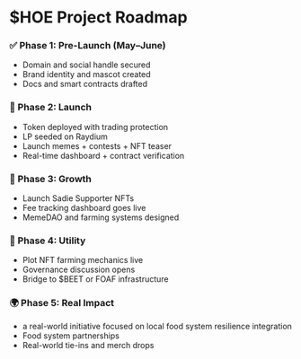 # $HOE Project Roadmap

### ✅ Phase 1: Pre-Launch (May–June)
- Domain and social handle secured
- Brand identity and mascot created
- Docs and smart contracts drafted

### 🚀 Phase 2: Launch
- Token deployed with trading protection
- LP seeded on Raydium
- Launch memes + contests + NFT teaser
- Real-time dashboard + contract verification

### 🌱 Phase 3: Growth
- Launch Sadie Supporter NFTs
- Fee tracking dashboard goes live
- MemeDAO and farming systems designed

### 🌾 Phase 4: Utility
- Plot NFT farming mechanics live
- Governance discussion opens
- Bridge to $BEET or FOAF infrastructure

### 🌍 Phase 5: Real Impact
- a real-world initiative focused on local food system resilience integration
- Food system partnerships
- Real-world tie-ins and merch drops
